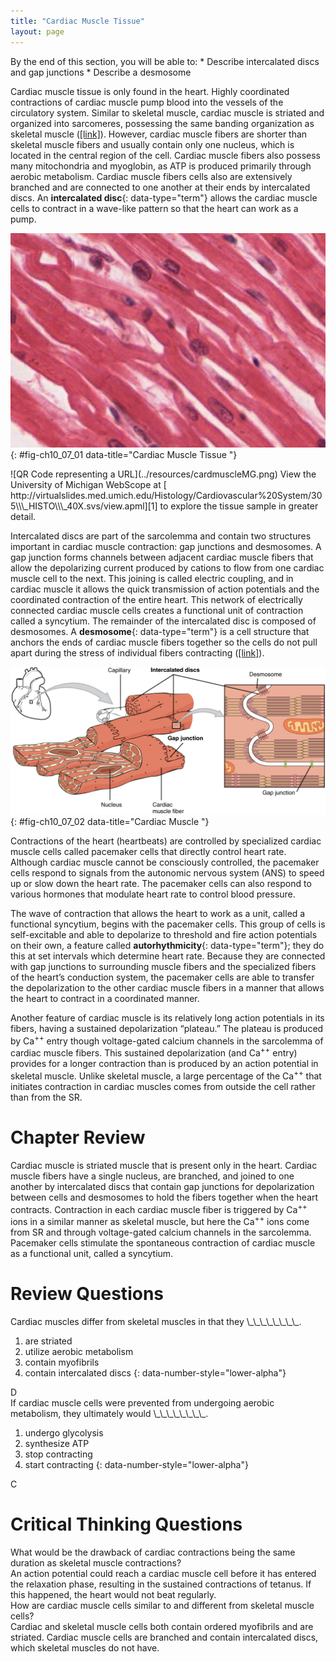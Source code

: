 ```yaml
---
title: "Cardiac Muscle Tissue"
layout: page
---
```



<div data-type="abstract" markdown="1">
By the end of this section, you will be able to:
* Describe intercalated discs and gap junctions
* Describe a desmosome

</div>

Cardiac muscle tissue is only found in the heart. Highly coordinated contractions of cardiac muscle pump blood into the vessels of the circulatory system. Similar to skeletal muscle, cardiac muscle is striated and organized into sarcomeres, possessing the same banding organization as skeletal muscle ([\[link\]](#fig-ch10_07_01)). However, cardiac muscle fibers are shorter than skeletal muscle fibers and usually contain only one nucleus, which is located in the central region of the cell. Cardiac muscle fibers also possess many mitochondria and myoglobin, as ATP is produced primarily through aerobic metabolism. Cardiac muscle fibers cells also are extensively branched and are connected to one another at their ends by intercalated discs. An **intercalated disc**{: data-type="term"} allows the cardiac muscle cells to contract in a wave-like pattern so that the heart can work as a pump.

 ![This image is a micrograph of cardiac muscle cells.](../resources/414c_Cardiacmuscle.jpg "Cardiac muscle tissue is only found in the heart. LM &#xD7; 1600. (Micrograph provided by the Regents of University of Michigan Medical School &#xA9; 2012)"){: #fig-ch10_07_01 data-title="Cardiac Muscle Tissue "}

<div data-type="note" class="anatomy interactive um" data-label="" markdown="1">
<span data-type="media" data-alt="QR Code representing a URL"> ![QR Code representing a URL](../resources/cardmuscleMG.png) </span>
View the University of Michigan WebScope at [ http://virtualslides.med.umich.edu/Histology/Cardiovascular%20System/305\\\_HISTO\\\_40X.svs/view.apml][1] to explore the tissue sample in greater detail.

</div>

Intercalated discs are part of the sarcolemma and contain two structures important in cardiac muscle contraction: gap junctions and desmosomes. A gap junction forms channels between adjacent cardiac muscle fibers that allow the depolarizing current produced by cations to flow from one cardiac muscle cell to the next. This joining is called electric coupling, and in cardiac muscle it allows the quick transmission of action potentials and the coordinated contraction of the entire heart. This network of electrically connected cardiac muscle cells creates a functional unit of contraction called a syncytium. The remainder of the intercalated disc is composed of desmosomes. A **desmosome**{: data-type="term"} is a cell structure that anchors the ends of cardiac muscle fibers together so the cells do not pull apart during the stress of individual fibers contracting ([\[link\]](#fig-ch10_07_02)).

![This image shows the structure of the cardiac muscle. A small image of the heart is shown on the top left of the figure and then a magnified view of the cardiac muscle is shown, with the nucleus and the cardiac muscle fiber labeled. A further magnification shows the structure of the intercalated discs with the desmosome and gap junction.](../resources/1020_Cardiac_Muscle.jpg "Intercalated discs are part of the cardiac muscle sarcolemma and they contain gap junctions and desmosomes."){: #fig-ch10_07_02 data-title="Cardiac Muscle "}

Contractions of the heart (heartbeats) are controlled by specialized cardiac muscle cells called pacemaker cells that directly control heart rate. Although cardiac muscle cannot be consciously controlled, the pacemaker cells respond to signals from the autonomic nervous system (ANS) to speed up or slow down the heart rate. The pacemaker cells can also respond to various hormones that modulate heart rate to control blood pressure.

The wave of contraction that allows the heart to work as a unit, called a functional syncytium, begins with the pacemaker cells. This group of cells is self-excitable and able to depolarize to threshold and fire action potentials on their own, a feature called **autorhythmicity**{: data-type="term"}; they do this at set intervals which determine heart rate. Because they are connected with gap junctions to surrounding muscle fibers and the specialized fibers of the heart’s conduction system, the pacemaker cells are able to transfer the depolarization to the other cardiac muscle fibers in a manner that allows the heart to contract in a coordinated manner.

Another feature of cardiac muscle is its relatively long action potentials in its fibers, having a sustained depolarization “plateau.” The plateau is produced by Ca<sup>++</sup> entry though voltage-gated calcium channels in the sarcolemma of cardiac muscle fibers. This sustained depolarization (and Ca<sup>++</sup> entry) provides for a longer contraction than is produced by an action potential in skeletal muscle. Unlike skeletal muscle, a large percentage of the Ca<sup>++</sup> that initiates contraction in cardiac muscles comes from outside the cell rather than from the SR.

# Chapter Review

Cardiac muscle is striated muscle that is present only in the heart. Cardiac muscle fibers have a single nucleus, are branched, and joined to one another by intercalated discs that contain gap junctions for depolarization between cells and desmosomes to hold the fibers together when the heart contracts. Contraction in each cardiac muscle fiber is triggered by Ca<sup>++</sup> ions in a similar manner as skeletal muscle, but here the Ca<sup>++</sup> ions come from SR and through voltage-gated calcium channels in the sarcolemma. Pacemaker cells stimulate the spontaneous contraction of cardiac muscle as a functional unit, called a syncytium.

# Review Questions

<div data-type="exercise">
<div data-type="problem" markdown="1">
Cardiac muscles differ from skeletal muscles in that they \_\_\_\_\_\_\_\_.

1.  are striated
2.  utilize aerobic metabolism
3.  contain myofibrils
4.  contain intercalated discs
{: data-number-style="lower-alpha"}

</div>
<div data-type="solution" markdown="1">
D

</div>
</div>

<div data-type="exercise">
<div data-type="problem" markdown="1">
If cardiac muscle cells were prevented from undergoing aerobic metabolism, they ultimately would \_\_\_\_\_\_\_\_.

1.  undergo glycolysis
2.  synthesize ATP
3.  stop contracting
4.  start contracting
{: data-number-style="lower-alpha"}

</div>
<div data-type="solution" markdown="1">
C

</div>
</div>

# Critical Thinking Questions

<div data-type="exercise">
<div data-type="problem" markdown="1">
What would be the drawback of cardiac contractions being the same duration as skeletal muscle contractions?

</div>
<div data-type="solution" markdown="1">
An action potential could reach a cardiac muscle cell before it has entered the relaxation phase, resulting in the sustained contractions of tetanus. If this happened, the heart would not beat regularly.

</div>
</div>

<div data-type="exercise">
<div data-type="problem" markdown="1">
How are cardiac muscle cells similar to and different from skeletal muscle cells?

</div>
<div data-type="solution" markdown="1">
Cardiac and skeletal muscle cells both contain ordered myofibrils and are striated. Cardiac muscle cells are branched and contain intercalated discs, which skeletal muscles do not have.

</div>
</div>



[1]: http://openstaxcollege.org/l/cardmuscleMG

